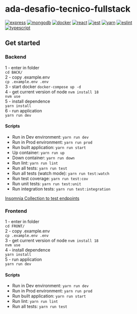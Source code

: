 # ada-desafio-tecnico-fullstack
<a href='https://github.com/shivamkapasia0' target="_blank"><img alt='express' src='https://img.shields.io/badge/express-100000?style=for-the-badge&logo=express&logoColor=white&labelColor=black&color=black'/></a>
<a href='https://github.com/shivamkapasia0' target="_blank"><img alt='mongodb' src='https://img.shields.io/badge/mongodb-100000?style=for-the-badge&logo=mongodb&logoColor=white&labelColor=black&color=black'/></a>
<a href='https://github.com/shivamkapasia0' target="_blank"><img alt='docker' src='https://img.shields.io/badge/docker-100000?style=for-the-badge&logo=docker&logoColor=white&labelColor=black&color=black'/></a>
<a href='https://github.com/shivamkapasia0' target="_blank"><img alt='react' src='https://img.shields.io/badge/react-100000?style=for-the-badge&logo=react&logoColor=white&labelColor=black&color=black'/></a>
<a href='https://github.com/shivamkapasia0' target="_blank"><img alt='jest' src='https://img.shields.io/badge/jest-100000?style=for-the-badge&logo=jest&logoColor=white&labelColor=black&color=black'/></a>
<a href='https://github.com/shivamkapasia0' target="_blank"><img alt='yarn' src='https://img.shields.io/badge/yarn-100000?style=for-the-badge&logo=yarn&logoColor=white&labelColor=black&color=black'/></a>
<a href='https://github.com/shivamkapasia0' target="_blank"><img alt='eslint' src='https://img.shields.io/badge/eslint-100000?style=for-the-badge&logo=eslint&logoColor=white&labelColor=black&color=black'/></a>
<a href='https://github.com/shivamkapasia0' target="_blank"><img alt='typescript' src='https://img.shields.io/badge/typescript-100000?style=for-the-badge&logo=typescript&logoColor=white&labelColor=black&color=black'/></a>
## Get started

### Backend
1 - enter in folder  
`cd BACK/`  
2 - copy .example.env  
`cp .example.env .env`  
3 - start docker
`docker-compose up -d `  
4 - get current version of node
`nvm install 18`  
`nvm use`  
5 - install dependence  
`yarn install `  
6 - run application   
`yarn run dev `

#### Scripts

- Run in Dev environment: `yarn run dev`  
- Run in Prod environment: `yarn run prod`  
- Run built application: `yarn run start`  
- Up container: `yarn run up`  
- Down container: `yarn run down`  
- Run lint: `yarn run lint`
- Run all tests: `yarn run test`
- Run all tests (watch mode): `yarn run test:watch`
- Run test coverage: `yarn run test:cov`
- Run unit tests: `yarn run test:unit`
- Run integration tests: `yarn run test:integration`

[Insomnia Collection to test endpoints](./Insomnia_Collection.json)

### Frontend

1 - enter in folder  
`cd FRONT/`  
2 - copy .example.env  
`cp .example.env .env`  
3 - get current version of node
`nvm install 18`  
`nvm use`  
4 - install dependence  
`yarn install `  
5 - run application   
`yarn run dev `

#### Scripts

- Run in Dev environment: `yarn run dev`  
- Run in Prod environment: `yarn run prod`  
- Run built application: `yarn run start`  
- Run lint: `yarn run lint`
- Run all tests: `yarn run test`

